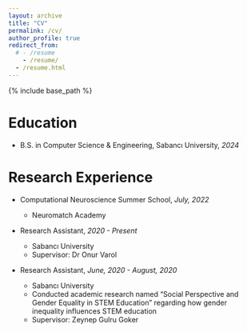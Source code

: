 ```yaml
---
layout: archive
title: "CV"
permalink: /cv/
author_profile: true
redirect_from:
  # - /resume
    - /resume/
  - /resume.html
---
```


{% include base_path %}

# Education

- B.S. in Computer Science & Engineering, Sabancı University, _2024_

# Research Experience

- Computational Neuroscience Summer School, _July, 2022_

  - Neuromatch Academy

- Research Assistant, _2020 - Present_

  - Sabancı University
  - Supervisor: Dr Onur Varol

- Research Assistant, _June, 2020 - August, 2020_
  - Sabancı University
  - Conducted academic research named “Social Perspective and Gender Equality in STEM Education” regarding how gender inequality influences STEM education
  - Supervisor: Zeynep Gulru Goker
